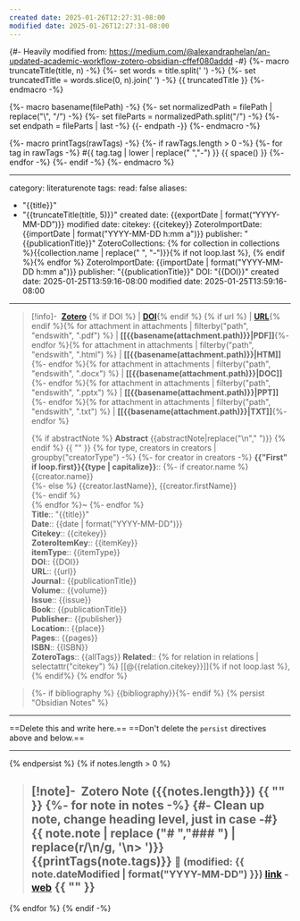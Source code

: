 ```yaml
---
created date: 2025-01-26T12:27:31-08:00
modified date: 2025-01-26T12:27:31-08:00
---
```

{#- Heavily modified from:  https://medium.com/@alexandraphelan/an-updated-academic-workflow-zotero-obsidian-cffef080addd -#}
{%- macro truncateTitle(title, n) -%}
    {%- set words = title.split(' ') -%}
    {%- set truncatedTitle = words.slice(0, n).join(' ') -%}
    {{ truncatedTitle }}
{%- endmacro -%}

{%- macro basename(filePath) -%}
  {%- set normalizedPath = filePath | replace("\\", "/") -%}
  {%- set fileParts = normalizedPath.split("/") -%}
  {%- set endpath = fileParts | last -%}
  {{- endpath -}}
{%- endmacro -%}

{%- macro printTags(rawTags) -%}
	{%- if rawTags.length > 0 -%}
		{%- for tag in rawTags -%}
			#{{ tag.tag | lower | replace(" ","-") }} {{ space() }} 
		{%- endfor -%}
	{%- endif -%}
{%- endmacro %}

---
category: literaturenote
tags:
read: false
aliases: 
- "{{title}}"
- "{{truncateTitle(title, 5)}}"
created date: {{exportDate | format(“YYYY-MM-DD”)}}
modified date: 
citekey: {{citekey}}
ZoteroImportDate: {{importDate | format("YYYY-MM-DD h:mm a")}}
publisher: "{{publicationTitle}}"
ZoteroCollections: {% for collection in collections %}{{collection.name | replace(" ", "-")}}{% if not loop.last %}, {% endif %}{% endfor %}
ZoteroImportDate: {{importDate | format("YYYY-MM-DD h:mm a")}}
publisher: "{{publicationTitle}}"
DOI: "{{DOI}}"
created date: 2025-01-25T13:59:16-08:00
modified date: 2025-01-25T13:59:16-08:00
---

> [!info]- &nbsp;[**Zotero**]({{desktopURI}}) {% if DOI %} | [**DOI**](https://doi.org/{{DOI}}){% endif %} {% if url %} | [**URL**]({{url}}){% endif %}{% for attachment in attachments | filterby("path", "endswith", ".pdf") %} | **[[{{basename(attachment.path)}}|PDF]]**{%- endfor %}{% for attachment in attachments | filterby("path", "endswith", ".html") %} | **[[{{basename(attachment.path)}}|HTM]]**{%- endfor %}{% for attachment in attachments | filterby("path", "endswith", ".docx") %} | **[[{{basename(attachment.path)}}|DOC]]**{%- endfor %}{% for attachment in attachments | filterby("path", "endswith", ".pptx") %} | **[[{{basename(attachment.path)}}|PPT]]**{%- endfor %}{% for attachment in attachments | filterby("path", "endswith", ".txt") %} | **[[{{basename(attachment.path)}}|TXT]]**{%- endfor %}
>
> {% if abstractNote %}
> **Abstract**
> {{abstractNote|replace("\n"," ")}}
> {% endif %}
> {{ "" }}
{% for type, creators in creators | groupby("creatorType") -%}
{%- for creator in creators -%}
> **{{"First" if loop.first}}{{type | capitalize}}**::
{%- if creator.name %} {{creator.name}}  
{%- else %} {{creator.lastName}}, {{creator.firstName}}  
{%- endif %}  
{% endfor %}~ 
{%- endfor %}    
> **Title**:: "{{title}}"  
> **Date**:: {{date | format("YYYY-MM-DD")}}  
> **Citekey**:: {{citekey}}  
> **ZoteroItemKey**:: {{itemKey}}  
> **itemType**:: {{itemType}}  
> **DOI**:: {{DOI}}  
> **URL**:: {{url}}  
> **Journal**:: {{publicationTitle}}  
> **Volume**:: {{volume}}  
> **Issue**:: {{issue}}  
> **Book**:: {{publicationTitle}}  
> **Publisher**:: {{publisher}}  
> **Location**:: {{place}}   
> **Pages**:: {{pages}}  
> **ISBN**:: {{ISBN}}  
> **ZoteroTags**:: {{allTags}}
> **Related**:: {% for relation in relations | selectattr("citekey") %} [[@{{relation.citekey}}]]{% if not loop.last %}, {% endif%} {% endfor %}

> {%- if bibliography %} {{bibliography}}{%- endif %}
{% persist "Obsidian Notes" %}
___
==Delete this and write here.==
==Don't delete the `persist` directives above and below.==
___
{% endpersist %}
{% if notes.length > 0 %}
> [!note]- &nbsp;Zotero Note ({{notes.length}})
{{ "" }}
{%- for note in notes -%}
{#- Clean up note, change heading level, just in case -#}
> {{ note.note | replace ("# ","### ") | replace(r/\n/g, '\n> ')}}
> {{printTags(note.tags)}}
> <small>📝️ (modified: {{ note.dateModified | format("YYYY-MM-DD") }}) [link](zotero://select/library/items/{{note.key}}) - [web]({{note.uri}})</small>
>  {{ "" }}
> ---
{% endfor %}
{% endif -%}

